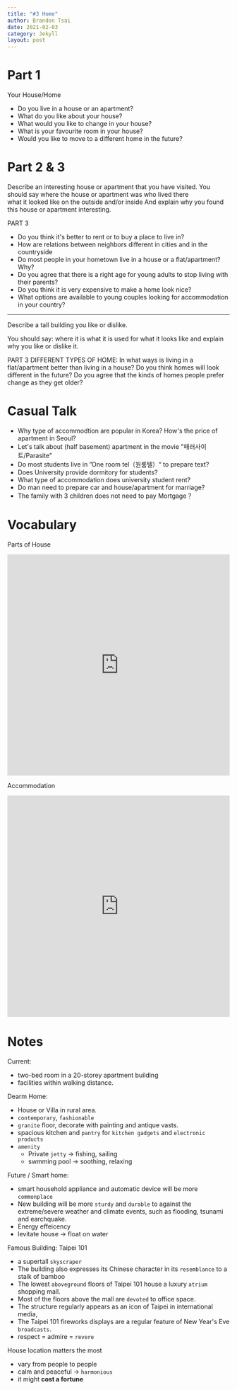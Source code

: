 ```yaml
---
title: "#3 Home"
author: Brandon Tsai
date: 2021-02-03
category: Jekyll
layout: post
---
```


Part 1
======


Your House/Home
- Do you live in a house or an apartment?
- What do you like about your house?
- What would you like to change in your house?
- What is your favourite room in your house?
- Would you like to move to a different home in the future?


Part 2 & 3
==========


Describe an interesting house or apartment that you have visited. You should say
where the house or apartment was 
who lived there  
what it looked like on the outside and/or inside 
And explain why you found this house or apartment interesting.

PART 3
- Do you think it's better to rent or to buy a place to live in?
- How are relations between neighbors different in cities and in the countryside
- Do most people in your hometown live in a house or a flat/apartment? Why?
- Do you agree that there is a right age for young adults to stop living with their parents?
- Do you think it is very expensive to make a home look nice?
- What options are available to young couples looking for accommodation in your country?


---

Describe a tall building you like or dislike.

You should say:
where it is
what it is used for
what it looks like
and explain why you like or dislike it.

PART 3
DIFFERENT TYPES OF HOME:
In what ways is living in a flat/apartment better than living in a house?
Do you think homes will look different in the future?
Do you agree that the kinds of homes people prefer change as they get older?


Casual Talk
=========

- Why type of accommodtion are popular in Korea? How's the price of apartment in Seoul?
- Let's talk about (half basement) apartment in the movie "패러사이트/Parasite"
- Do most students live in ”One room tel（원룸텔）“ to prepare text?
- Does University provide dormitory for students?
- What type of accommodation does university student rent?
- Do man need to prepare car and house/apartment for marriage?
- The family with 3 children does not need to pay Mortgage？


Vocabulary
===========

Parts of House

<iframe src="https://quizlet.com/566195172/flashcards/embed?i=7u4xy&x=1jj1" height="500" width="100%" style="border:0"></iframe>


Accommodation

<iframe src="https://quizlet.com/508001223/flashcards/embed?i=7u4xy&x=1jj1" height="500" width="100%" style="border:0"></iframe>


Notes
=====

Current:
- two-bed room in a 20-storey apartment building 
- facilities within walking distance.

Dearm Home:
- House or Villa in rural area.
- `contemporary`, `fashionable`
- `granite` floor, decorate with painting and antique vasts.
- spacious kitchen and `pantry` for `kitchen gadgets` and `electronic products`
- `amenity`
  - Private `jetty` -> fishing, sailing
  - swmming pool -> soothing, relaxing


Future / Smart home:
  - smart household appliance and automatic device will be more `commonplace`
  - New building will be more `sturdy` and `durable` to against the extreme/severe weather and climate events, such as flooding, tsunami and earchquake.
  - Energy effeicency
  - levitate house -> float on water


Famous Building: Taipei 101

- a supertall `skyscraper`
- The building also expresses its Chinese character in its `resemblance` to a stalk of bamboo
- The lowest `aboveground` floors of Taipei 101 house a luxury `atrium` shopping mall. 
- Most of the floors above the mall are `devoted` to office space.
- The structure regularly appears as an icon of Taipei in international media, 
- The Taipei 101 fireworks displays are a regular feature of New Year's Eve `broadcasts`.
- respect = admire = `revere` 


House location matters the most
- vary from people to people
- calm and peaceful -> `harmonious`
- it might **cost a fortune**